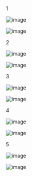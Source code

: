 1


![image](https://github.com/user-attachments/assets/facb9eaa-513e-4b28-97d6-7397dfbd7850)



![image](https://github.com/user-attachments/assets/c19ea5a5-92fb-4c19-b980-a486bafbef4d)


2


![image](https://github.com/user-attachments/assets/f6d12157-6e59-45b7-a245-36d8d6795bfa)



![image](https://github.com/user-attachments/assets/bd2284fc-293e-402a-ad06-fbd782c68c45)


3


![image](https://github.com/user-attachments/assets/ef797c80-bed5-4f2a-81c5-e8aab7ff63a4)



![image](https://github.com/user-attachments/assets/8038827a-7487-41c9-8417-aa654bdb6a8e)


4


![image](https://github.com/user-attachments/assets/6d5154fe-ea5f-47d4-9c18-b70dd2d9d7e9)



![image](https://github.com/user-attachments/assets/ec802f4c-98ee-434a-ae6f-0951d71251ae)


5


![image](https://github.com/user-attachments/assets/f79831af-5fc3-4eb4-8cca-9e8c1c9f625e)



![image](https://github.com/user-attachments/assets/45351746-4776-4e4a-b031-e3d3d8b3e1b1)



